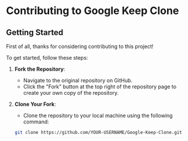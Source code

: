 # Contributing to Google Keep Clone

## Getting Started

First of all, thanks for considering contributing to this project! 

To get started, follow these steps:

1. **Fork the Repository**: 
   - Navigate to the original repository on GitHub.
   - Click the "Fork" button at the top right of the repository page to create your own copy of the repository.

2. **Clone Your Fork**:
   - Clone the repository to your local machine using the following command:
   
   ```bash
   git clone https://github.com/YOUR-USERNAME/Google-Keep-Clone.git
```
